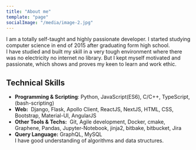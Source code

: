 ```yaml
---
title: "About me"
template: "page"
socialImage: "/media/image-2.jpg"
---
```


I am a totally self-taught and highly passionate developer. I started studying computer science in end of 2015 after graduating form high school.<br> 
I have studied and built my skill in a very tough environment where there was no electricity no internet no library. But I kept myself motivated and passionate, which shows and proves my keen to learn and work ethic.

## Technical Skills <br>
- **Programming & Scripting**:​ Python, JavaScript(ES6), C/C++, TypeScript, (​bash-scripting​) <br>
- **Web:** ​ Django, Flask, Apollo Client, ReactJS, NextJS, HTML, CSS, Bootstrap, Material-UI, AngularJS <br>
- **Other Tools & Techs:** ​ Git, Agile development, Docker, cmake, Graphene, Pandas, Jupyter-Notebook, jinja2, bitbake, bitbucket, Jira <br>
- **Query Language:​** GraphQL, MySQL <br>
I have good understanding of algorithms and data structures. 